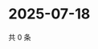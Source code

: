 # 2025-07-18

共 0 条

<!-- BEGIN ZHIHUQUESTIONS -->
<!-- 最后更新时间 Fri Jul 18 2025 06:12:01 GMT+0800 (China Standard Time) -->

<!-- END ZHIHUQUESTIONS -->
